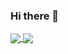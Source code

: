 ### Hi there 👋
<!-- [![Anurag's GitHub stats](https://github-readme-stats.vercel.app/api?username=CodeAlanqian)](https://github.com/anuraghazra/github-readme-stats) -->

<!-- [![Top Langs](https://github-readme-stats.vercel.app/api/top-langs/?username=CodeAlanqian&layout=compact)](https://github.com/anuraghazra/github-readme-stats) -->


<a href="https://github.com/anuraghazra/github-readme-stats">
  <img align="center" src="https://github-readme-stats.vercel.app/api?username=CodeAlanqian" />
</a>
<a href="https://github.com/anuraghazra/convoychat">
  <img align="center" src="https://github-readme-stats.vercel.app/api/top-langs/?username=CodeAlanqian&layout=compact" />
</a>


<!--
**CodeAlanqian/CodeAlanqian** is a ✨ _special_ ✨ repository because its `README.md` (this file) appears on your GitHub profile.



Here are some ideas to get you started:

- 🔭 I’m currently working on ...
- 🌱 I’m currently learning ...
- 👯 I’m looking to collaborate on ...
- 🤔 I’m looking for help with ...
- 💬 Ask me about ...
- 📫 How to reach me: ...
- 😄 Pronouns: ...
- ⚡ Fun fact: ...
-->
